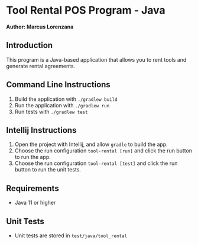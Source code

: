 # Tool Rental POS Program - Java

**Author: Marcus Lorenzana**

## Introduction
This program is a Java-based application that allows you to rent tools and generate rental agreements.

## Command Line Instructions
1. Build the application with `./gradlew build`
2. Run the application with `./gradlew run`
3. Run tests with `./gradlew test`

## Intellij Instructions
1. Open the project with Intellij, and allow `gradle` to build the app.
2. Choose the run configuration `tool-rental [run]` and click the run button to run the app.
3. Choose the run configuration `tool-rental [test]` and click the run button to run the unit tests.

## Requirements
- Java 11 or higher

## Unit Tests
- Unit tests are stored in `test/java/tool_rental`
